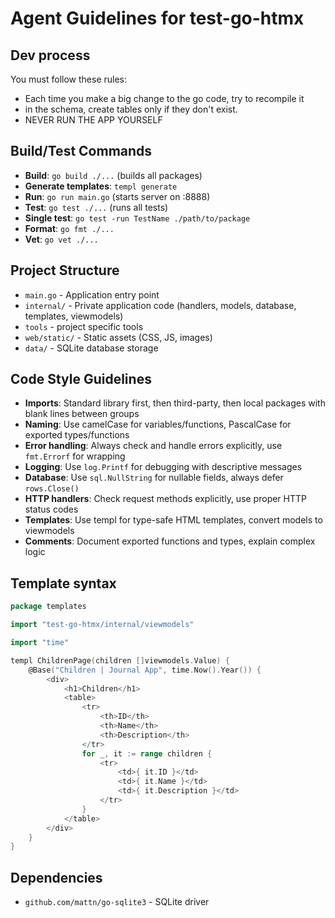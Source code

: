 # Agent Guidelines for test-go-htmx

## Dev process

You must follow these rules:
- Each time you make a big change to the go code, try to recompile it
- in the schema, create tables only if they don't exist.
- NEVER RUN THE APP YOURSELF

## Build/Test Commands
- **Build**: `go build ./...` (builds all packages)
- **Generate templates**: `templ generate`
- **Run**: `go run main.go` (starts server on :8888)
- **Test**: `go test ./...` (runs all tests)
- **Single test**: `go test -run TestName ./path/to/package`
- **Format**: `go fmt ./...`
- **Vet**: `go vet ./...`

## Project Structure
- `main.go` - Application entry point
- `internal/` - Private application code (handlers, models, database, templates, viewmodels)
- `tools` - project specific tools
- `web/static/` - Static assets (CSS, JS, images)
- `data/` - SQLite database storage

## Code Style Guidelines
- **Imports**: Standard library first, then third-party, then local packages with blank lines between groups
- **Naming**: Use camelCase for variables/functions, PascalCase for exported types/functions
- **Error handling**: Always check and handle errors explicitly, use `fmt.Errorf` for wrapping
- **Logging**: Use `log.Printf` for debugging with descriptive messages
- **Database**: Use `sql.NullString` for nullable fields, always defer `rows.Close()`
- **HTTP handlers**: Check request methods explicitly, use proper HTTP status codes
- **Templates**: Use templ for type-safe HTML templates, convert models to viewmodels
- **Comments**: Document exported functions and types, explain complex logic

## Template syntax

```go
package templates

import "test-go-htmx/internal/viewmodels"

import "time"

templ ChildrenPage(children []viewmodels.Value) {
	@Base("Children | Journal App", time.Now().Year()) {
		<div>
			<h1>Children</h1>
			<table>
				<tr>
					<th>ID</th>
					<th>Name</th>
					<th>Description</th>
				</tr>
				for _, it := range children {
					<tr>
						<td>{ it.ID }</td>
						<td>{ it.Name }</td>
						<td>{ it.Description }</td>
					</tr>
				}
			</table>
		</div>
	}
}
```

## Dependencies
- `github.com/mattn/go-sqlite3` - SQLite driver
